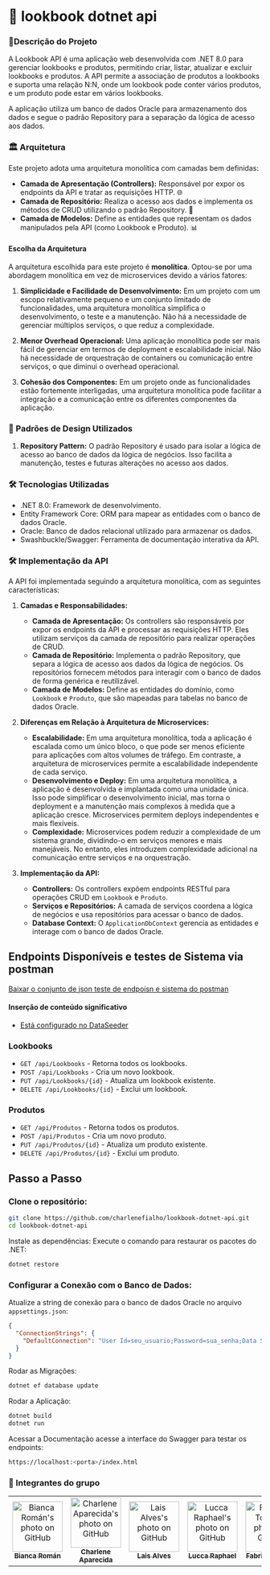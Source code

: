 # 🎨 lookbook dotnet api

### 📖Descrição do Projeto

A Lookbook API é uma aplicação web desenvolvida com .NET 8.0 para gerenciar lookbooks e produtos, permitindo criar, listar, atualizar e excluir lookbooks e produtos. A API permite a associação de produtos a lookbooks e suporta uma relação N:N, onde um lookbook pode conter vários produtos, e um produto pode estar em vários lookbooks.

A aplicação utiliza um banco de dados Oracle para armazenamento dos dados e segue o padrão Repository para a separação da lógica de acesso aos dados.

### 🏛️ Arquitetura

Este projeto adota uma arquitetura monolítica com camadas bem definidas:

- **Camada de Apresentação (Controllers):** Responsável por expor os endpoints da API e tratar as requisições HTTP. 🌐
- **Camada de Repositório:** Realiza o acesso aos dados e implementa os métodos de CRUD utilizando o padrão Repository. 📂
- **Camada de Modelos:** Define as entidades que representam os dados manipulados pela API (como Lookbook e Produto). 📊

#### Escolha da Arquitetura

A arquitetura escolhida para este projeto é **monolítica**. Optou-se por uma abordagem monolítica em vez de microservices devido a vários fatores:

1. **Simplicidade e Facilidade de Desenvolvimento:** Em um projeto com um escopo relativamente pequeno e um conjunto limitado de funcionalidades, uma arquitetura monolítica simplifica o desenvolvimento, o teste e a manutenção. Não há a necessidade de gerenciar múltiplos serviços, o que reduz a complexidade.

2. **Menor Overhead Operacional:** Uma aplicação monolítica pode ser mais fácil de gerenciar em termos de deployment e escalabilidade inicial. Não há necessidade de orquestração de containers ou comunicação entre serviços, o que diminui o overhead operacional.

3. **Cohesão dos Componentes:** Em um projeto onde as funcionalidades estão fortemente interligadas, uma arquitetura monolítica pode facilitar a integração e a comunicação entre os diferentes componentes da aplicação.

### 🔧 Padrões de Design Utilizados

1. **Repository Pattern:**
   O padrão Repository é usado para isolar a lógica de acesso ao banco de dados da lógica de negócios. Isso facilita a manutenção, testes e futuras alterações no acesso aos dados.

### 🛠️ Tecnologias Utilizadas

- .NET 8.0: Framework de desenvolvimento.
- Entity Framework Core: ORM para mapear as entidades com o banco de dados Oracle.
- Oracle: Banco de dados relacional utilizado para armazenar os dados.
- Swashbuckle/Swagger: Ferramenta de documentação interativa da API.

### 🛠️ Implementação da API

A API foi implementada seguindo a arquitetura monolítica, com as seguintes características:

1. **Camadas e Responsabilidades:**

   - **Camada de Apresentação:** Os controllers são responsáveis por expor os endpoints da API e processar as requisições HTTP. Eles utilizam serviços da camada de repositório para realizar operações de CRUD.
   - **Camada de Repositório:** Implementa o padrão Repository, que separa a lógica de acesso aos dados da lógica de negócios. Os repositórios fornecem métodos para interagir com o banco de dados de forma genérica e reutilizável.
   - **Camada de Modelos:** Define as entidades do domínio, como `Lookbook` e `Produto`, que são mapeadas para tabelas no banco de dados Oracle.

2. **Diferenças em Relação à Arquitetura de Microservices:**

   - **Escalabilidade:** Em uma arquitetura monolítica, toda a aplicação é escalada como um único bloco, o que pode ser menos eficiente para aplicações com altos volumes de tráfego. Em contraste, a arquitetura de microservices permite a escalabilidade independente de cada serviço.
   - **Desenvolvimento e Deploy:** Em uma arquitetura monolítica, a aplicação é desenvolvida e implantada como uma unidade única. Isso pode simplificar o desenvolvimento inicial, mas torna o deployment e a manutenção mais complexos à medida que a aplicação cresce. Microservices permitem deploys independentes e mais flexíveis.
   - **Complexidade:** Microservices podem reduzir a complexidade de um sistema grande, dividindo-o em serviços menores e mais manejáveis. No entanto, eles introduzem complexidade adicional na comunicação entre serviços e na orquestração.

3. **Implementação da API:**
   - **Controllers:** Os controllers expõem endpoints RESTful para operações CRUD em `Lookbook` e `Produto`.
   - **Serviços e Repositórios:** A camada de serviços coordena a lógica de negócios e usa repositórios para acessar o banco de dados.
   - **Database Context:** O `ApplicationDbContext` gerencia as entidades e interage com o banco de dados Oracle.

## Endpoints Disponíveis e testes de Sistema via postman

[Baixar o conjunto de json teste de endpoisn e sistema do postman](https://github.com/user-attachments/files/17608778/api-dotnet-lookbook.postman_collection-final.json)

#### Inserção de conteúdo significativo

- [Está configurado no DataSeeder](https://github.com/charlenefialho/lookbook-dotnet-api/blob/main/Data/DataSeeder.cs)

### Lookbooks

- `GET /api/Lookbooks` - Retorna todos os lookbooks.
- `POST /api/Lookbooks` - Cria um novo lookbook.
- `PUT /api/Lookbooks/{id}` - Atualiza um lookbook existente.
- `DELETE /api/Lookbooks/{id}` - Exclui um lookbook.

### Produtos

- `GET /api/Produtos` - Retorna todos os produtos.
- `POST /api/Produtos` - Cria um novo produto.
- `PUT /api/Produtos/{id}` - Atualiza um produto existente.
- `DELETE /api/Produtos/{id}` - Exclui um produto.

## Passo a Passo

### Clone o repositório:

```bash
git clone https://github.com/charlenefialho/lookbook-dotnet-api.git
cd lookbook-dotnet-api
```

Instale as dependências: Execute o comando para restaurar os pacotes do .NET:

```bash
dotnet restore
```

### Configurar a Conexão com o Banco de Dados:

Atualize a string de conexão para o banco de dados Oracle no arquivo `appsettings.json`:

```json
{
  "ConnectionStrings": {
    "DefaultConnection": "User Id=seu_usuario;Password=sua_senha;Data Source=seu_oracle_db"
  }
}
```

Rodar as Migrações:

```bash
dotnet ef database update
```

Rodar a Aplicação:

```bash
dotnet build
dotnet run
```

Acessar a Documentação acesse a interface do Swagger para testar os endpoints:

```bash
https://localhost:<porta>/index.html
```

### 👥 Integrantes do grupo

<table>
  <tr>
        <td align="center">
      <a href="https://github.com/biancaroman">
        <img src="https://avatars.githubusercontent.com/u/128830935?v=4" width="100px;" border-radius='50%' alt="Bianca Román's photo on GitHub"/><br>
        <sub>
          <b>Bianca Román</b>
        </sub>
      </a>
    </td>
    <td align="center">
      <a href="https://github.com/charlenefialho">
        <img src="https://avatars.githubusercontent.com/u/94643076?v=4" width="100px;" border-radius='50%' alt="Charlene Aparecida's photo on GitHub"/><br>
        <sub>
          <b>Charlene Aparecida</b>
        </sub>
      </a>
    </td>
    <td align="center">
      <a href="https://github.com/laiscrz">
        <img src="https://avatars.githubusercontent.com/u/133046134?v=4" width="100px;" alt="Lais Alves's photo on GitHub"/><br>
        <sub>
          <b>Lais Alves</b>
        </sub>
      </a>
    </td>
    <td align="center">
      <a href="https://github.com/LuccaRaphael">
        <img src="https://avatars.githubusercontent.com/u/127765063?v=4" width="100px;" border-radius='50%' alt="Lucca Raphael's photo on GitHub"/><br>
        <sub>
          <b>Lucca Raphael</b>
        </sub>
      </a>
    </td>
     <td align="center">
      <a href="https://github.com/Fabs0602">
        <img src="https://avatars.githubusercontent.com/u/111320639?v=4" width="100px;" border-radius='50%' alt="Fabricio Torres's photo on GitHub"/><br>
        <sub>
          <b>Fabricio Torres</b>
        </sub>
      </a>
    </td>
  </tr>
</table>
